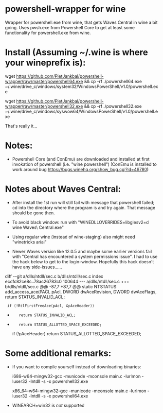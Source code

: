 # powershell-wrapper for wine

Wrapper for powershell.exe from wine, that gets Waves Central in wine a bit going.
Uses pwsh.exe from Powershell Core to get at least some functionality for powershell.exe from wine.

# Install (Assuming ~/.wine is where your wineprefix is):

wget https://github.com/PietJankbal/powershell-wrapper/raw/master/powershell64.exe && cp -rf ./powershell64.exe ~/.wine/drive_c/windows/system32/WindowsPowerShell/v1.0/powershell.exe

wget https://github.com/PietJankbal/powershell-wrapper/raw/master/powershell32.exe && cp -rf ./powershell32.exe ~/.wine/drive_c/windows/syswow64/WindowsPowerShell/v1.0/powershell.exe

That's really it...

# Notes:
- Powershell Core (and ConEmu) are downloaded and installed at first invokation of powershell (i.e. "wine powershell")
  (ConEmu is installed to work around bug https://bugs.winehq.org/show_bug.cgi?id=49780)

# Notes about Waves Central:
- After install the 1st run will still fail with message that powershell failed; cd into the directory where the program is and try again. That message should be gone then. 
- To avoid black window: run with "WINEDLLOVERRIDES=libglesv2=d wine Waves\ Central.exe" 
- Using regular wine (instead of wine-staging) also might need "winetricks arial"

- Newer Waves version like 12.0.5 and maybe some earlier versions fail with "Central has encountered a system
permissions issue". I had to use the hack below to get to the login-window. Hopefully this hack doesn't have any side-issues......

diff --git a/dlls/ntdll/sec.c b/dlls/ntdll/sec.c
index eccfc82ce8c..78ac26783c0 100644
--- a/dlls/ntdll/sec.c
+++ b/dlls/ntdll/sec.c
@@ -87,7 +87,7 @@ static NTSTATUS add_access_ace(PACL pAcl, DWORD dwAceRevision, DWORD dwAceFlags,
         return STATUS_INVALID_ACL;
 
     if (!RtlFirstFreeAce(pAcl, &pAceHeader))
-        return STATUS_INVALID_ACL;
+        return STATUS_ALLOTTED_SPACE_EXCEEDED;
 
     if (!pAceHeader)
         return STATUS_ALLOTTED_SPACE_EXCEEDED;


# Some additional remarks:
- If you want to compile yourself instead of downloading binaries:

  i686-w64-mingw32-gcc -municode  -mconsole main.c -lurlmon -luser32 -lntdll -s -o powershell32.exe

  x86_64-w64-mingw32-gcc -municode  -mconsole main.c -lurlmon -luser32 -lntdll -s -o powershell64.exe
  
- WINEARCH=win32 is _not_ supported





